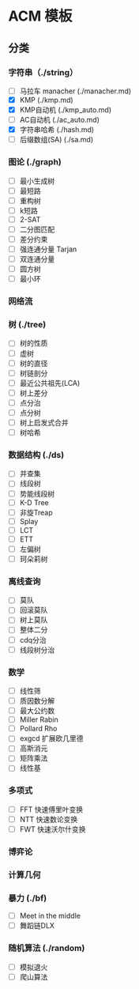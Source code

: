 # ACM 模板
## 分类
### 字符串（./string）
- [ ] 马拉车 manacher (./manacher.md)
- [x] KMP (./kmp.md)
- [x] KMP自动机 (./kmp_auto.md)
- [ ] AC自动机 (./ac_auto.md)
- [x] 字符串哈希 (./hash.md)
- [ ] 后缀数组(SA) (./sa.md)

### 图论 (./graph)
- [ ] 最小生成树
- [ ] 最短路
- [ ] 重构树
- [ ] k短路
- [ ] 2-SAT
- [ ] 二分图匹配
- [ ] 差分约束
- [ ] 强连通分量 Tarjan
- [ ] 双连通分量
- [ ] 圆方树
- [ ] 最小环

### 网络流

### 树 (./tree)
- [ ] 树的性质
- [ ] 虚树
- [ ] 树的直径
- [ ] 树链剖分
- [ ] 最近公共祖先(LCA)
- [ ] 树上差分
- [ ] 点分治
- [ ] 点分树
- [ ] 树上启发式合并
- [ ] 树哈希

### 数据结构 (./ds)
- [ ] 并查集
- [ ] 线段树
- [ ] 势能线段树
- [ ] K-D Tree
- [ ] 非旋Treap
- [ ] Splay
- [ ] LCT
- [ ] ETT
- [ ] 左偏树
- [ ] 珂朵莉树

### 离线查询
- [ ] 莫队
- [ ] 回滚莫队
- [ ] 树上莫队
- [ ] 整体二分
- [ ] cdq分治
- [ ] 线段树分治

### 数学
- [ ] 线性筛
- [ ] 质因数分解
- [ ] 最大公约数
- [ ] Miller Rabin
- [ ] Pollard Rho
- [ ] exgcd 扩展欧几里德
- [ ] 高斯消元
- [ ] 矩阵乘法
- [ ] 线性基

### 多项式
- [ ] FFT 快速傅里叶变换
- [ ] NTT 快速数论变换
- [ ] FWT 快速沃尔什变换

### 博弈论

### 计算几何

### 暴力 (./bf)
- [ ] Meet in the middle
- [ ] 舞蹈链DLX

### 随机算法 (./random)
- [ ] 模拟退火
- [ ] 爬山算法